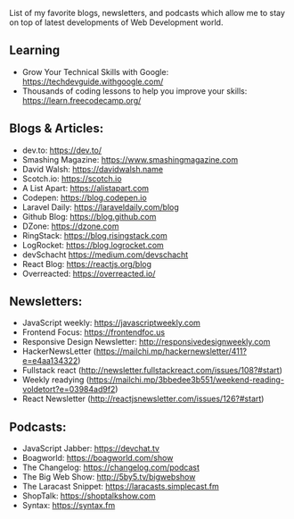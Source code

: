 List of my favorite blogs, newsletters, and podcasts which allow me to stay on top of latest developments of Web Development world.

## Learning
- Grow Your Technical Skills with Google: https://techdevguide.withgoogle.com/
- Thousands of coding lessons to help you improve your skills: https://learn.freecodecamp.org/

## Blogs & Articles:
- dev.to: https://dev.to/
- Smashing Magazine: https://www.smashingmagazine.com
- David Walsh: https://davidwalsh.name
- Scotch.io: https://scotch.io
- A List Apart: https://alistapart.com
- Codepen: https://blog.codepen.io
- Laravel Daily: https://laraveldaily.com/blog
- Github Blog: https://blog.github.com
- DZone: https://dzone.com
- RingStack: https://blog.risingstack.com
- LogRocket: https://blog.logrocket.com
- devSchacht https://medium.com/devschacht
- React Blog: https://reactjs.org/blog
- Overreacted: https://overreacted.io/

## Newsletters:
- JavaScript weekly: https://javascriptweekly.com
- Frontend Focus: https://frontendfoc.us
- Responsive Design Newsletter: http://responsivedesignweekly.com
- HackerNewsLetter (https://mailchi.mp/hackernewsletter/411?e=e4aa134322)
- Fullstack react (http://newsletter.fullstackreact.com/issues/108?#start)
- Weekly readying (https://mailchi.mp/3bbedee3b551/weekend-reading-voldetort?e=03984ad9f2)
- React Newsletter (http://reactjsnewsletter.com/issues/126?#start)

## Podcasts:
- JavaScript Jabber: https://devchat.tv
- Boagworld: https://boagworld.com/show
- The Changelog: https://changelog.com/podcast
- The Big Web Show: http://5by5.tv/bigwebshow
- The Laracast Snippet: https://laracasts.simplecast.fm
- ShopTalk: https://shoptalkshow.com
- Syntax: https://syntax.fm
